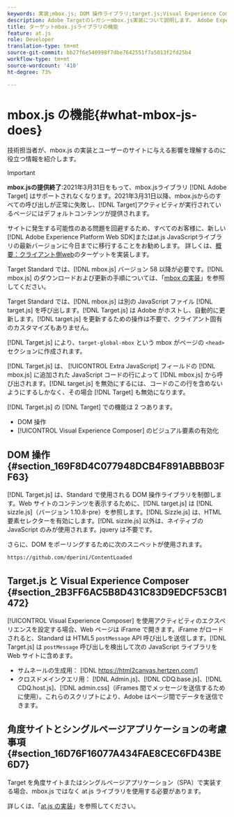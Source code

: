 ```yaml
---
keywords: 実装;mbox.js; DOM 操作ライブラリ;target.js;Visual Experience Composer;iframe;角度サイト;単一ページアプリケーション;単一ページアプリ;SPA
description: Adobe Targetのレガシーmbox.js実装について説明します。 Adobe Experience PlatformWeb SDK(AEP Web SDK)またはat.jsの最新バージョンに移行します。
title: ターゲットmbox.jsライブラリの機能
feature: at.js
role: Developer
translation-type: tm+mt
source-git-commit: bb27f6e540998f7dbe7642551f7a5013f2fd25b4
workflow-type: tm+mt
source-wordcount: '410'
ht-degree: 73%

---
```



# mbox.js の機能{#what-mbox-js-does}

技術担当者が、mbox.js の実装とユーザーのサイトに与える影響を理解するのに役立つ情報を紹介します。

>[!IMPORTANT]
>
>**mbox.jsの提供終了**:2021年3月31日をもって、mbox.jsライブラリ [!DNL Adobe Target] はサポートされなくなります。2021年3月31日以降、mbox.jsからのすべての呼び出しが正常に失敗し、[!DNL Target]アクティビティが実行されているページにはデフォルトコンテンツが提供されます。
>
>サイトに発生する可能性のある問題を回避するため、すべてのお客様に、新しい[!DNL Adobe Experience Platform Web SDK]またはat.js JavaScriptライブラリの最新バージョンに今日までに移行することをお勧めします。 詳しくは、[概要：クライアント側web](/help/c-implementing-target/c-implementing-target-for-client-side-web/implement-target-for-client-side-web.md)のターゲットを実装します。

Target Standard では、[!DNL mbox.js] バージョン 58 以降が必要です。[!DNL mbox.js] のダウンロードおよび更新の手順については、「[mbox の実装](/help/c-implementing-target/c-implementing-target-for-client-side-web/t-mbox-download/mbox-download.md#task_4EAE26BB84FD4E1D858F411AEDF4B420)」を参照してください。

Target Standard では、[!DNL mbox.js] は別の JavaScript ファイル [!DNL target.js] を呼び出します。[!DNL Target.js] は Adobe がホストし、自動的に更新します。[!DNL target.js] を更新するための操作は不要で、クライアント固有のカスタマイズもありません。

[!DNL Target.js] により、`target-global-mbox` という mbox がページの `<head>` セクションに作成されます。

[!DNL Target.js] は、 [!UICONTROL Extra JavaScript] フィールドの [!DNL mbox.js] に追加された JavaScript コードの行によって [!DNL mbox.js] から呼び出されます。[!DNL target.js] を無効にするには、コードのこの行を含めないようにするしかなく、その場合 [!DNL Target] も無効になります。

[!DNL Target.js] の [!DNL Target] での機能は 2 つあります。

* DOM 操作
* [!UICONTROL Visual Experience Composer] のビジュアル要素の有効化

## DOM 操作 {#section_169F8D4C077948DCB4F891ABBB03FF63}

[!DNL Target.js] は、Standard で使用される DOM 操作ライブラリを制御します。Web サイトのコンテンツを表示するために、[!DNL target.js] は [!DNL sizzle.js]（バージョン 1.10.8-pre）を参照します。[!DNL Sizzle.js] は、HTML 要素セレクターを有効にします。[!DNL sizzle.js] 以外は、ネイティブの JavaScript のみが使用されます。jquery は不要です。

さらに、DOM をポーリングするために次のスニペットが使用されます。




`https://github.com/dperini/ContentLoaded`

## Target.js と Visual Experience Composer {#section_2B3FF6AC5B8D431C83D9EDCF53CB1472}

[!UICONTROL Visual Experience Composer] を使用アクティビティのエクスペリエンスを設定する場合、Web ページは iFrame で開きます。iFrame がロードされると、Standard は HTML5 `postMessage` API 呼び出しを送信します。[!DNL Target.js] は `postMessage` 呼び出しを検出して次の JavaScript ライブラリを Web サイトに含めます。

* サムネールの生成用： [!DNL https://html2canvas.hertzen.com/]
* クロスドメインクエリ用： [!DNL Admin.js]、[!DNL CDQ.base.js]、[!DNL CDQ.host.js]、[!DNL admin.css]（iFrames 間でメッセージを送信するために使用）。これらのスクリプトにより、Adobe はページ間でデータを送信できます。

## 角度サイトとシングルページアプリケーションの考慮事項 {#section_16D76F16077A434FAE8CEC6FD43BE6D7}

Target を角度サイトまたはシングルページアプリケーション（SPA）で実装する場合、mbox.js ではなく at.js ライブラリを使用する必要があります。

詳しくは、「[at.js の実装](/help/c-implementing-target/c-implementing-target-for-client-side-web/t-mbox-download/c-target-atjs-implementation/target-atjs-implementation.md#concept_8AC8D169E02944B1A547A0CAD97EAC17)」を参照してください。
